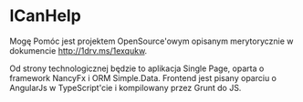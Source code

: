 ICanHelp
========
Mogę Pomóc jest projektem OpenSource'owym opisanym merytorycznie w dokumencie http://1drv.ms/1exqukw.

Od strony technologicznej będzie to aplikacja Single Page, oparta o framework NancyFx i ORM Simple.Data. Frontend jest pisany oparciu o AngularJs w TypeScript'cie i kompilowany przez Grunt do JS. 

